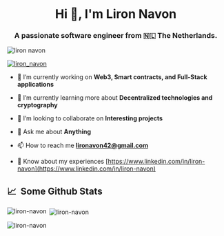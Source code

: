 <h1 align="center">Hi 👋, I'm Liron Navon</h1>
<h3 align="center">A passionate software engineer from 🇳🇱 The Netherlands.</h3>

<p align="left"> <img src="https://komarev.com/ghpvc/?username=liron-navon&label=Profile%20views&color=0e75b6&style=flat" alt="liron navon" /> </p>

<p align="left"> <a href="https://twitter.com/liron_navon" target="blank"><img src="https://img.shields.io/twitter/follow/liron_navon?logo=twitter&style=for-the-badge" alt="liron_navon" /></a> </p>

- 🔭 I’m currently working on **Web3, Smart contracts, and Full-Stack applications**

- 🌱 I’m currently learning more about **Decentralized technologies and cryptography**

- 👯 I’m looking to collaborate on **Interesting projects**

- 💬 Ask me about **Anything**

- 📫 How to reach me **lironavon42@gmail.com**

- 📄 Know about my experiences [https://www.linkedin.com/in/liron-navon](https://www.linkedin.com/in/liron-navon)

<h2>📈 &nbsp;Some Github Stats</h2>

<p><img align="left" src="https://github-readme-stats.vercel.app/api/top-langs?username=liron-navon&show_icons=true&locale=en&layout=compact" alt="liron-navon" /></p>

<p>&nbsp;<img align="center" src="https://github-readme-stats.vercel.app/api?username=liron-navon&show_icons=true&locale=en" alt="liron-navon" /></p>

<p><img align="center" src="https://github-readme-streak-stats.herokuapp.com/?user=liron-navon&" alt="liron-navon" /></p>
